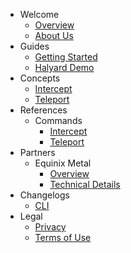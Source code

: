 - Welcome
  - [Overview](/welcome/overview)
  - [About Us](/welcome/about-us)
- Guides
  - [Getting Started](/guides/getting-started)
  - [Halyard Demo](/guides/halyard-demo)
- Concepts
  - [Intercept](/concepts/intercept)
  - [Teleport](/concepts/teleport)
- References
  - Commands
    - [Intercept](/references/intercept)
    - [Teleport](/references/teleport)
- Partners
  - Equinix Metal
    - [Overview](/partners/equinix)
    - [Technical Details](/partners/equinix-details)
- Changelogs
  - [CLI](/changelogs/cli)
- Legal
  - [Privacy](/legal/privacy)
  - [Terms of Use](/legal/terms)
  